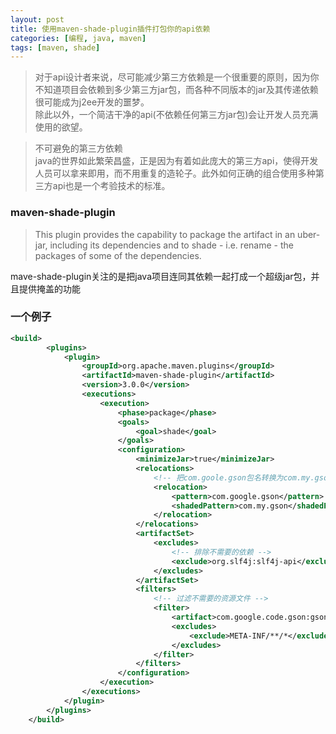 ```yaml
---
layout: post
title: 使用maven-shade-plugin插件打包你的api依赖
categories: [编程, java, maven]
tags: [maven, shade]
---
```



> 对于api设计者来说，尽可能减少第三方依赖是一个很重要的原则，因为你不知道项目会依赖到多少第三方jar包，而各种不同版本的jar及其传递依赖很可能成为j2ee开发的噩梦。   
> 除此以外，一个简洁干净的api(不依赖任何第三方jar包)会让开发人员充满使用的欲望。

> 不可避免的第三方依赖   
> java的世界如此繁荣昌盛，正是因为有着如此庞大的第三方api，使得开发人员可以拿来即用，而不用重复的造轮子。此外如何正确的组合使用多种第三方api也是一个考验技术的标准。

### maven-shade-plugin
[](http://maven.apache.org/plugins/maven-shade-plugin/)

> This plugin provides the capability to package the artifact in an uber-jar, including its dependencies and to shade - i.e. rename - the packages of some of the dependencies.

mave-shade-plugin关注的是把java项目连同其依赖一起打成一个超级jar包，并且提供掩盖的功能

### 一个例子
```xml
<build>
        <plugins>
            <plugin>
                <groupId>org.apache.maven.plugins</groupId>
                <artifactId>maven-shade-plugin</artifactId>
                <version>3.0.0</version>
                <executions>
                    <execution>
                        <phase>package</phase>
                        <goals>
                            <goal>shade</goal>
                        </goals>
                        <configuration>
                            <minimizeJar>true</minimizeJar>
                            <relocations>
                                <!-- 把com.goole.gson包名转换为com.my.gson，即实现了第三方jar包的隐藏 -->
                                <relocation>
                                    <pattern>com.google.gson</pattern>
                                    <shadedPattern>com.my.gson</shadedPattern>
                                </relocation>
                            </relocations>
                            <artifactSet>
                                <excludes>
                                    <!-- 排除不需要的依赖 -->
                                    <exclude>org.slf4j:slf4j-api</exclude>
                                </excludes>
                            </artifactSet>
                            <filters>
                                <!-- 过滤不需要的资源文件 -->
                                <filter>
                                    <artifact>com.google.code.gson:gson</artifact>
                                    <excludes>
                                        <exclude>META-INF/**/*</exclude>
                                    </excludes>
                                </filter>
                            </filters>
                        </configuration>
                    </execution>
                </executions>
            </plugin>
        </plugins>
    </build>
```